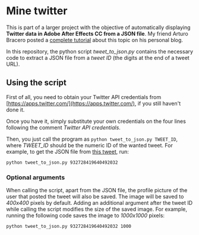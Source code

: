 # **Mine twitter**

This is part of a larger project with the objective of automatically displaying **Twitter data in Adobe After Effects CC from a JSON file**. My friend Arturo Bracero posted a [complete tutorial](http://www.arturobracero.com/how-to-import-json-files-in-after-effects-cc-2018-to-display-twitter-data/) about this topic on his personal blog.

In this repository, the python script _tweet_to_json.py_ contains the necessary code to extract a JSON file from a _tweet ID_ (the digits at the end of a tweet URL).

## Using the script

First of all, you need to obtain your Twitter API credentials from [https://apps.twitter.com/](https://apps.twitter.com/), if you still haven't done it.

Once you have it, simply substitute your own credentials on the four lines following the comment _Twitter API credentials_.

Then, you just call the program as ```python tweet_to_json.py TWEET_ID```, where _TWEET_ID_ should be the numeric ID of the wanted tweet. For example, to get the JSON file from [this tweet](https://twitter.com/goodfellow_ian/status/932728419640492032), run:

	python tweet_to_json.py 932728419640492032

### Optional arguments

When calling the script, apart from the JSON file, the profile picture of the user that posted the tweet will also be saved. The image will be saved to _400x400_ pixels by default. Adding an additional argument after the tweet ID while calling the script modifies the size of the saved image. For example, running the following code saves the image to _1000x1000_ pixels:

	python tweet_to_json.py 932728419640492032 1000
